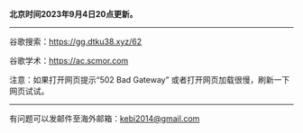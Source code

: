 **北京时间2023年9月4日20点更新。** 

***

谷歌搜索：https://gg.dtku38.xyz/62

谷歌学术：https://ac.scmor.com

注意：如果打开网页提示“502 Bad Gateway” 或者打开网页加载很慢，刷新一下网页试试。

***

有问题可以发邮件至海外邮箱：kebi2014@gmail.com